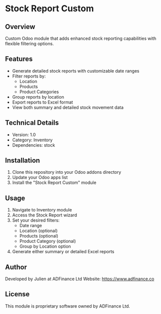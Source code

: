 # Stock Report Custom

## Overview
Custom Odoo module that adds enhanced stock reporting capabilities with flexible filtering options.

## Features
- Generate detailed stock reports with customizable date ranges
- Filter reports by:
  - Location
  - Products
  - Product Categories
- Group reports by location
- Export reports to Excel format
- View both summary and detailed stock movement data

## Technical Details
- Version: 1.0
- Category: Inventory
- Dependencies: stock

## Installation
1. Clone this repository into your Odoo addons directory
2. Update your Odoo apps list
3. Install the "Stock Report Custom" module

## Usage
1. Navigate to Inventory module
2. Access the Stock Report wizard
3. Set your desired filters:
   - Date range
   - Location (optional)
   - Products (optional) 
   - Product Category (optional)
   - Group by Location option
4. Generate either summary or detailed Excel reports

## Author
Developed by Julien at ADFinance Ltd
Website: https://www.adfinance.co

## License
This module is proprietary software owned by ADFinance Ltd.
